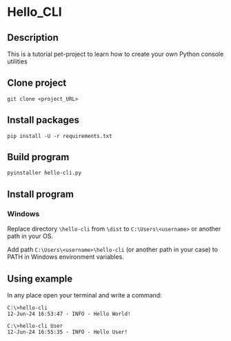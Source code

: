 # Hello_CLI

## Description
This is a tutorial pet-project to learn how to create your own 
 Python console utilities

## Clone project

```shell
git clone <project_URL>
```

## Install packages

```shell
pip install -U -r requirements.txt
```

## Build program

```shell
pyinstaller hello-cli.py
```

## Install program

### Windows

Replace directory `\hello-cli` from `\dist` to `C:\Users\<username>` or another path in your OS.

Add path `C:\Users\<username>\hello-cli` (or another path in your case) to PATH in Windows environment variables.

## Using example

In any place open your terminal and write a command:

```shell
C:\>hello-cli
12-Jun-24 16:53:47 - INFO - Hello World!
```

```shell
C:\>hello-cli User
12-Jun-24 16:55:35 - INFO - Hello User!
```
